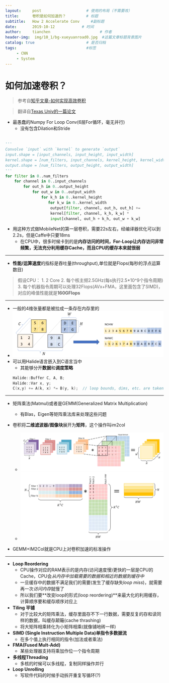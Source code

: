 ```yaml
---
layout:     post                    # 使用的布局（不需要改）
title:      卷积是如何加速的？         # 标题 
subtitle:   How 2 Accelerate Conv     #副标题
date:       2019-10-12            # 时间
author:     tianchen                      # 作者
header-img:  img/10_1/bg-xueyuanroad0.jpg  #这篇文章标题背景图片  
catalog: true                       # 是否归档
tags:                               #标签
     - CNN
     - System
---
```


# 如何加速卷积？

> 参考自[知乎文章-如何实现高效卷积](https://zhuanlan.zhihu.com/p/85344625)

> 翻译自[Texas Univ的一篇论文](https://www.cs.utexas.edu/~flame/pubs/GotoTOMS_revision.pdf)

* 最愚蠢的Numpy For Loop Conv(6层For循环，毫无并行)
    * 没有包含Dilation和Stride
``` python

'''
Convolve `input` with `kernel` to generate `output`    
input.shape = [input_channels, input_height, input_width]    
kernel.shape = [num_filters, input_channels, kernel_height, kernel_width]    
output.shape = [num_filters, output_height, output_width]
'''
for filter in 0..num_filters    
    for channel in 0..input_channels        
        for out_h in 0..output_height            
            for out_w in 0..output_width                
                for k_h in 0..kernel_height    
                   for k_w in 0..kernel_width   
                    output[filter, channel, out_h, out_h] +=   
                    kernel[filter, channel, k_h, k_w] *    
                    input[channel, out_h + k_h, out_w + k_w]
```
* 用这种方式做MobileNet的第一层卷积，需要22s左右，经编译器优化可以到2.2s，但是Caffe中只要18ms
    * 在CPU中，很多时候卡到的是**内存访问的时间，For-Loop让内存访问非常频繁，无法充分利用缓存Cache，而且CPU的缓存本来就很弱**

---
* **性能/运算速度**的指标是吞吐量(throughput),单位就是Flops(每秒的浮点运算数目)

> 假设CPU： 1. 2 Core 2. 每个核主频2.5GHz(每s执行2.5*10^9个指令周期) 3. 每个机器指令周期可以处理32Flops(AVx+FMA，这里面包含了SIMD)，对应的峰值性能就是**160GFlops**

---
* 一般的4维张量都是被拉成一条存在内存里的
* ![](https://github.com/A-suozhang/MyPicBed/raw/master/img/20191012194858.png)
* 可以用Halide语言嵌入到C语言当中
    * 其能够分开**数据**和**调度策略**
    ``` c
    Halide::Buffer C, A, B;
    Halide::Var x, y;
    C(x,y) += A(k, x) *= B(y, k);  // loop bounds, dims, etc. are taken care of automatically
    ```
---
* 矩阵乘法(Matmul)或者是GEMM(Generalized Matrix Multiplication)
    * 有Blas，Eigen等矩阵乘法库来处理这些问题
* 卷积将**二维滤波器/图像块**展开为**矩阵**，这个操作叫im2col   
    * ![](https://github.com/A-suozhang/MyPicBed/raw/master/img/20191012195241.png)
    * ![](https://github.com/A-suozhang/MyPicBed/raw/master/img/20191012195308.png)

* GEMM+IM2Col就是CPU上对卷积加速的标准操作

---
* **Loop Reordering**
    * CPU操作对应的RAM表示的是内存(访问速度慢)更快的一层是CPU的Cache，CPU会*从内存中加载需要的数据和相近的数据到缓存中*
    * 一旦缓存中的数据不满足我们的需要(发生了缓存缺失*loop miss*)，就需要再一次*访问内存*就慢了
    * 所以我们要**改变loop的形式(loop reordering)**来最大化的利用缓存，计算顺序要和缓存顺序对应上
* **Tiling 平铺**
    * 对于比较大的矩阵乘法，缓存里面存不下一行数据，需要反复的存和读同样的数据，叫缓存颠簸(cache thrashing)
    * 将大矩阵相乘转化为小矩阵相乘(就像铺地砖一样)
* **SIMD (Single Instruction Multiple Data)单指令多数据流**
    * 在多个值上执行相同的指令(加法或者乘法)
* **FMA(Fused Mult-Add)**
    * 某些处理器支持将乘加作位一个指令周期
* **多线程Threading**
    * 多核的时候可以多线程，复制同样操作并行
* **Loop Unrolling**
    * 写软件代码的时候手动拆开重复写循环(?)